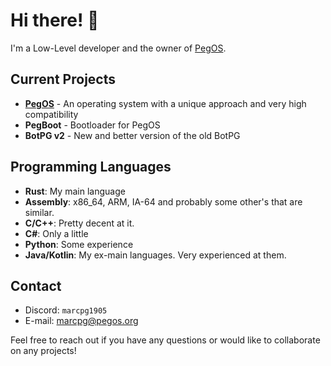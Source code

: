 # Hi there! 👋

I'm a Low-Level developer and the owner of [PegOS](https://github.com/Peg-OS).

## Current Projects

- [**PegOS**](https://github.com/Peg-OS) - An operating system with a unique approach and very high compatibility 
- **PegBoot** - Bootloader for PegOS
- **BotPG v2** - New and better version of the old BotPG

## Programming Languages

- **Rust**: My main language
- **Assembly**: x86_64, ARM, IA-64 and probably some other's that are similar.
- **C/C++**: Pretty decent at it.
- **C#**: Only a little
- **Python**: Some experience
- **Java/Kotlin**: My ex-main languages. Very experienced at them.

## Contact

- Discord: `marcpg1905`
- E-mail: [marcpg@pegos.org](mailto:marcpg@pegos.org)

Feel free to reach out if you have any questions or would like to collaborate on any projects!
